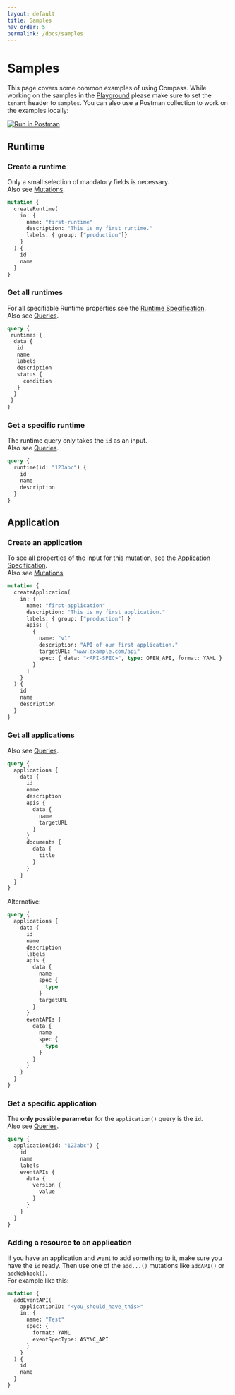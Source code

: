 ```yaml
---
layout: default
title: Samples
nav_order: 5
permalink: /docs/samples
---
```


# Samples

This page covers some common examples of using Compass. While working on the samples in the [Playground](https://director.compass.cluster.extend.cx.cloud.sap) please make sure to set the `tenant` header to `samples`. You can also use a Postman collection to work on the examples locally:  

[![Run in Postman](https://run.pstmn.io/button.svg)](https://app.getpostman.com/run-collection/8605900361a34a6f4100)

## Runtime

### Create a runtime

Only a small selection of mandatory fields is necessary.  
Also see [Mutations](/assets/graphql-doc/mutation.doc.html).

```graphql
mutation {
  createRuntime(
    in: { 
      name: "first-runtime"
      description: "This is my first runtime."
      labels: { group: ["production"]}
    }
  ) {
    id
    name
  }
}
```

### Get all runtimes

For all specifiable Runtime properties see the [Runtime Specification](/assets/graphql-doc/runtime.doc.html).  
Also see [Queries](/assets/graphql-doc/query.doc.html).

```graphql
query {
 runtimes {
  data {
   id
   name
   labels
   description
   status {
     condition
   }
  }
 }
}
```

### Get a specific runtime

The runtime query only takes the `id` as an input.  
Also see [Queries](/assets/graphql-doc/query.doc.html).

```graphql
query {
  runtime(id: "123abc") {
    id
    name
    description
  }
}
```

## Application

### Create an application

To see all properties of the input for this mutation, see the [Application Specification](/assets/graphql-doc/applicationinput.doc.html).  
Also see [Mutations](/assets/graphql-doc/mutation.doc.html).

```graphql
mutation {
  createApplication(
    in: {
      name: "first-application"
      description: "This is my first application."
      labels: { group: ["production"] }
      apis: [
        {
          name: "v1"
          description: "API of our first application."
          targetURL: "www.example.com/api"
          spec: { data: "<API-SPEC>", type: OPEN_API, format: YAML }
        }
      ]
    }
  ) {
    id
    name
    description
  }
}
```

### Get all applications

Also see [Queries](/assets/graphql-doc/query.doc.html).

```graphql
query {
  applications {
    data {
      id
      name
      description
      apis {
        data {
          name
          targetURL
        }
      }
      documents {
        data {
          title
        }
      }
    }
  }
}
```

Alternative:

```graphql
query {
  applications {
    data {
      id
      name
      description
      labels
      apis {
        data {
          name
          spec {
            type
          }
          targetURL
        }
      }
      eventAPIs {
        data {
          name
          spec {
            type
          }
        }
      }
    }
  }
}
```

### Get a specific application

The **only possible parameter** for the `application()` query is the `id`.  
Also see [Queries](/assets/graphql-doc/query.doc.html).

```graphql
query {
  application(id: "123abc") {
    id
    name
    labels
    eventAPIs {
      data {
        version {
          value
        }
      }
    }
  }
}
```

### Adding a resource to an application

If you have an application and want to add something to it, make sure you have the `id` ready. Then use one of the `add...()` mutations like `addAPI()` or `addWebhook()`.  
For example like this:  

```graphql
mutation {
  addEventAPI(
    applicationID: "<you_should_have_this>"
    in: { 
      name: "Test"
      spec: { 
        format: YAML
        eventSpecType: ASYNC_API 
      }
    }
  ) {
    id
    name
  }
}
```